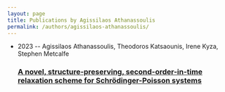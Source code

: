 ```yaml
---
layout: page
title: Publications by Agissilaos Athanassoulis
permalink: /authors/agissilaos-athanassoulis/
---
```


<ul class="post-list">
<li><span class='post-meta'>2023 -- Agissilaos Athanassoulis, Theodoros Katsaounis, Irene Kyza, Stephen Metcalfe</span><h3><a class='post-link' href='../../a-novel-structure-preserving-second-order-in-time-relaxation-scheme-for-schrodinger-poisson-systems'>A novel, structure-preserving, second-order-in-time relaxation scheme for Schrödinger-Poisson systems</a></h3></li>

</ul>
